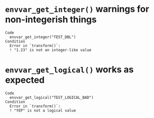 # `envvar_get_integer()` warnings for non-integerish things

    Code
      envvar_get_integer("TEST_DBL")
    Condition
      Error in `transform()`:
      ! "1.23" is not an integer-like value

# `envvar_get_logical()` works as expected

    Code
      envvar_get_logical("TEST_LOGICAL_BAD")
    Condition
      Error in `transform()`:
      ! "YEP" is not a logical value

